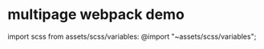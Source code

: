 # multipage webpack demo

import scss from assets/scss/variables:
@import "~assets/scss/variables";
